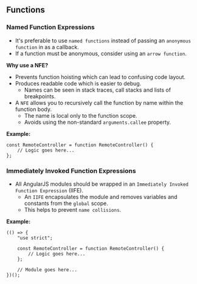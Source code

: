 ## Functions

### Named Function Expressions

- It's preferable to use `named functions` instead of passing an `anonymous function` in as a callback.
- If a function must be anonymous, consider using an `arrow function`.

**Why use a NFE?**
- Prevents function hoisting which can lead to confusing code layout.
- Produces readable code which is easier to debug.
	- Names can be seen in stack traces, call stacks and lists of breakpoints.
- A `NFE` allows you to recursively call the function by name within the function body.
	- The name is local only to the function scope.
	- Avoids using the non-standard `arguments.callee` property.

**Example:**

	const RemoteController = function RemoteController() {
		// Logic goes here...
	};

### Immediately Invoked Function Expressions
- All AngularJS modules should be wrapped in an `Immediately Invoked Function Expression` (IIFE).
	- An `IIFE` encapsulates the module and removes variables and constants from the `global` scope.
	- This helps to prevent `name collisions`.

**Example:**

	(() => {
		"use strict";
		
		const RemoteController = function RemoteController() {
			// Logic goes here...
		};
		
		// Module goes here...
	})();